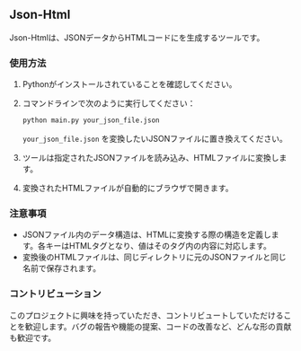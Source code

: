 ## Json-Html

Json-Htmlは、JSONデータからHTMLコードにを生成するツールです。

### 使用方法

1. Pythonがインストールされていることを確認してください。
2. コマンドラインで次のように実行してください：

    ```bash
    python main.py your_json_file.json
    ```

    `your_json_file.json` を変換したいJSONファイルに置き換えてください。

3. ツールは指定されたJSONファイルを読み込み、HTMLファイルに変換します。
4. 変換されたHTMLファイルが自動的にブラウザで開きます。

### 注意事項

- JSONファイル内のデータ構造は、HTMLに変換する際の構造を定義します。各キーはHTMLタグとなり、値はそのタグ内の内容に対応します。
- 変換後のHTMLファイルは、同じディレクトリに元のJSONファイルと同じ名前で保存されます。

### コントリビューション

このプロジェクトに興味を持っていただき、コントリビュートしていただけることを歓迎します。バグの報告や機能の提案、コードの改善など、どんな形の貢献も歓迎です。

